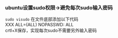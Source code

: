 ### ubuntu设置sudo权限→避免每次sudo输入密码
`sudo visudo`
在文件底部添加以下代码  
    XXX ALL=(ALL) NOPASSWD: ALL  
crtl+X保存，实现每次sudo不需要另外输入密码
